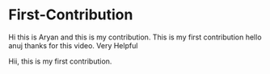 # First-Contribution
Hi this is Aryan and this is my contribution.
This is my first contribution
hello anuj thanks for this video. Very Helpful

Hii, this is my first contribution.

